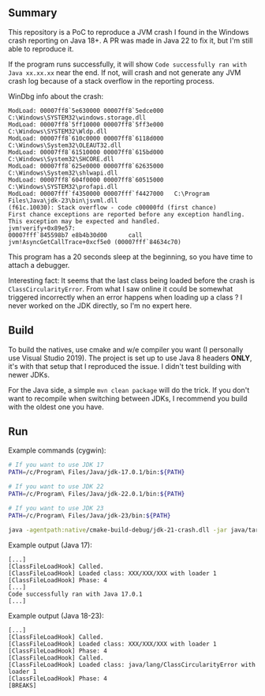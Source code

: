 ## Summary

This repository is a PoC to reproduce a JVM crash I found in the Windows crash reporting on Java 18+. A PR was made in Java 22 to fix it, but I'm still able to reproduce it.

If the program runs successfully, it will show `Code successfully ran with Java xx.xx.xx` near the end.
If not, will crash and not generate any JVM crash log because of a stack overflow in the reporting process.

WinDbg info about the crash:
```
ModLoad: 00007ff8`5e630000 00007ff8`5edce000   C:\Windows\SYSTEM32\windows.storage.dll
ModLoad: 00007ff8`5ff10000 00007ff8`5ff3e000   C:\Windows\SYSTEM32\Wldp.dll
ModLoad: 00007ff8`610c0000 00007ff8`6118d000   C:\Windows\System32\OLEAUT32.dll
ModLoad: 00007ff8`61510000 00007ff8`615bd000   C:\Windows\System32\SHCORE.dll
ModLoad: 00007ff8`625e0000 00007ff8`62635000   C:\Windows\System32\shlwapi.dll
ModLoad: 00007ff8`604f0000 00007ff8`60515000   C:\Windows\SYSTEM32\profapi.dll
ModLoad: 00007fff`f4350000 00007fff`f4427000   C:\Program Files\Java\jdk-23\bin\jsvml.dll
(f61c.10030): Stack overflow - code c00000fd (first chance)
First chance exceptions are reported before any exception handling.
This exception may be expected and handled.
jvm!verify+0x89e57:
00007fff`845598b7 e8b4b30d00      call    jvm!AsyncGetCallTrace+0xcf5e0 (00007fff`84634c70)
```

This program has a 20 seconds sleep at the beginning, so you have time to attach a debugger.

Interesting fact: It seems that the last class being loaded before the crash is `ClassCircularityError`. From what I saw online it could be somewhat triggered incorrectly when an error happens when loading up a class ? I never worked on the JDK directly, so I'm no expert here.

## Build

To build the natives, use cmake and w/e compiler you want (I personally use Visual Studio 2019).
The project is set up to use Java 8 headers **ONLY**, it's with that setup that I reproduced the issue. I didn't test building with newer JDKs.

For the Java side, a simple `mvn clean package` will do the trick. If you don't want to recompile when switching between JDKs, I recommend you build with the oldest one you have.

## Run

Example commands (cygwin):
```bash
# If you want to use JDK 17
PATH=/c/Program\ Files/Java/jdk-17.0.1/bin:${PATH}

# If you want to use JDK 22
PATH=/c/Program\ Files/Java/jdk-22.0.1/bin:${PATH}

# If you want to use JDK 23
PATH=/c/Program\ Files/Java/jdk-23/bin:${PATH}

java -agentpath:native/cmake-build-debug/jdk-21-crash.dll -jar java/target/jdk-21-crash-1.0-SNAPSHOT.jar
```

Example output (Java 17):
```
[...]
[ClassFileLoadHook] Called.
[ClassFileLoadHook] Loaded class: XXX/XXX/XXX with loader 1
[ClassFileLoadHook] Phase: 4
[...]
Code successfully ran with Java 17.0.1
[...]
```

Example output (Java 18-23):
```
[...]
[ClassFileLoadHook] Called.
[ClassFileLoadHook] Loaded class: XXX/XXX/XXX with loader 1
[ClassFileLoadHook] Phase: 4
[ClassFileLoadHook] Called.
[ClassFileLoadHook] Loaded class: java/lang/ClassCircularityError with loader 1
[ClassFileLoadHook] Phase: 4
[BREAKS]
```